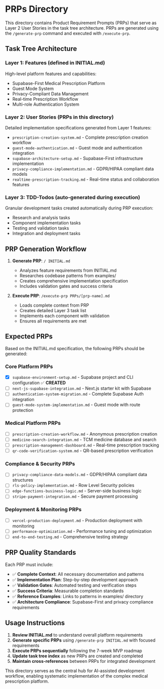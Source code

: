 # PRPs Directory

This directory contains Product Requirement Prompts (PRPs) that serve as Layer 2 User Stories in the task tree architecture. PRPs are generated using the `/generate-prp` command and executed with `/execute-prp`.

## Task Tree Architecture

### Layer 1: Features (defined in INITIAL.md)
High-level platform features and capabilities:
- Supabase-First Medical Prescription Platform
- Guest Mode System  
- Privacy-Compliant Data Management
- Real-time Prescription Workflow
- Multi-role Authentication System

### Layer 2: User Stories (PRPs in this directory)
Detailed implementation specifications generated from Layer 1 features:
- `prescription-creation-system.md` - Complete prescription creation workflow
- `guest-mode-authentication.md` - Guest mode and authentication integration
- `supabase-architecture-setup.md` - Supabase-First infrastructure implementation
- `privacy-compliance-implementation.md` - GDPR/HIPAA compliant data models
- `realtime-prescription-tracking.md` - Real-time status and collaboration features

### Layer 3: TDD-Todos (auto-generated during execution)
Granular development tasks created automatically during PRP execution:
- Research and analysis tasks
- Component implementation tasks  
- Testing and validation tasks
- Integration and deployment tasks

## PRP Generation Workflow

1. **Generate PRP**: `/ INITIAL.md`
   - Analyzes feature requirements from INITIAL.md
   - Researches codebase patterns from examples/
   - Creates comprehensive implementation specification
   - Includes validation gates and success criteria

2. **Execute PRP**: `/execute-prp PRPs/[prp-name].md`  
   - Loads complete context from PRP
   - Creates detailed Layer 3 task list
   - Implements each component with validation
   - Ensures all requirements are met

## Expected PRPs

Based on the INITIAL.md specification, the following PRPs should be generated:

### Core Platform PRPs
- [x] `supabase-environment-setup.md` - Supabase project and CLI configuration ✅ **CREATED**
- [ ] `next-js-supabase-integration.md` - Next.js starter kit with Supabase
- [ ] `authentication-system-migration.md` - Complete Supabase Auth integration
- [ ] `guest-mode-system-implementation.md` - Guest mode with route protection

### Medical Platform PRPs  
- [ ] `prescription-creation-workflow.md` - Anonymous prescription creation
- [ ] `medicine-search-integration.md` - TCM medicine database and search
- [ ] `prescription-management-dashboard.md` - Real-time prescription tracking
- [ ] `qr-code-verification-system.md` - QR-based prescription verification

### Compliance & Security PRPs
- [ ] `privacy-compliance-data-models.md` - GDPR/HIPAA compliant data structures
- [ ] `rls-policy-implementation.md` - Row Level Security policies
- [ ] `edge-functions-business-logic.md` - Server-side business logic
- [ ] `stripe-payment-integration.md` - Secure payment processing

### Deployment & Monitoring PRPs
- [ ] `vercel-production-deployment.md` - Production deployment with monitoring
- [ ] `performance-optimization.md` - Performance tuning and optimization
- [ ] `end-to-end-testing.md` - Comprehensive testing strategy

## PRP Quality Standards

Each PRP must include:
- ✅ **Complete Context**: All necessary documentation and patterns
- ✅ **Implementation Plan**: Step-by-step development approach
- ✅ **Validation Gates**: Automated testing and verification steps  
- ✅ **Success Criteria**: Measurable completion standards
- ✅ **Reference Examples**: Links to patterns in examples/ directory
- ✅ **Architecture Compliance**: Supabase-First and privacy compliance requirements

## Usage Instructions

1. **Review INITIAL.md** to understand overall platform requirements
2. **Generate specific PRPs** using `/generate-prp INITIAL.md` with focused requirements
3. **Execute PRPs sequentially** following the 7-week MVP roadmap
4. **Update task tree index** as new PRPs are created and completed
5. **Maintain cross-references** between PRPs for integrated development

This directory serves as the central hub for AI-assisted development workflow, enabling systematic implementation of the complex medical prescription platform.
